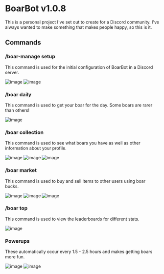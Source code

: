 # BoarBot v1.0.8

This is a personal project I've set out to create for a Discord community.
I've always wanted to make something that makes people happy, so this is it.

## Commands

### /boar-manage setup
This command is used for the initial configuration of BoarBot in a Discord server.

![image](https://github.com/WeslayCodes/BoarBot/assets/60010287/73c30a03-ddb3-4e0f-a7bb-5a5822f66b34)
![image](https://github.com/WeslayCodes/BoarBot/assets/60010287/b774f2c1-1863-4872-a089-1a4d51412a59)

### /boar daily
This command is used to get your boar for the day. Some boars are rarer than others!

![image](https://github.com/WeslayCodes/BoarBot/assets/60010287/d75806d1-d61e-4e96-833e-18f7104d4ee4)

### /boar collection
This command is used to see what boars you have as well as other information about your profile.

![image](https://github.com/WeslayCodes/BoarBot/assets/60010287/2c773c2d-b7c3-41dc-901f-36b68870bd7a)
![image](https://github.com/WeslayCodes/BoarBot/assets/60010287/a74ed54a-c952-4825-a3e7-4163e8b0db8b)
![image](https://github.com/WeslayCodes/BoarBot/assets/60010287/4d8854a7-2b70-43c8-b64d-c4d1b7144133)

### /boar market
This command is used to buy and sell items to other users using boar bucks.

![image](https://github.com/WeslayCodes/BoarBot/assets/60010287/a4954b6c-010e-4451-9e5e-a3d69351ae77)
![image](https://github.com/WeslayCodes/BoarBot/assets/60010287/6bd846ae-d1a1-427b-900e-56d6de2b13eb)
![image](https://github.com/WeslayCodes/BoarBot/assets/60010287/4c42c956-a0f7-45bb-8084-4cac267dbb8a)

### /boar top
This command is used to view the leaderboards for different stats.

![image](https://github.com/WeslayCodes/BoarBot/assets/60010287/028a6588-7e9a-4feb-ac1c-192010edbcea)

### Powerups
These automatically occur every 1.5 - 2.5 hours and makes getting boars more fun.

![image](https://github.com/WeslayCodes/BoarBot/assets/60010287/8a13c9c9-4086-4120-85cf-5fc67a87a372)
![image](https://github.com/WeslayCodes/BoarBot/assets/60010287/348899a5-daef-40d4-a1ca-cfa280a105cc)

